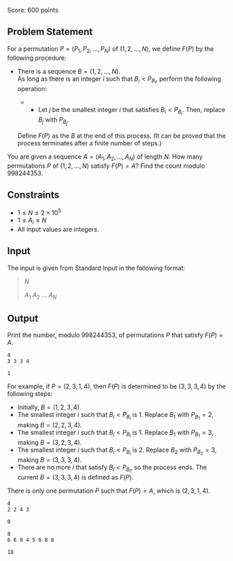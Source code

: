 Score: $600$ points

## Problem Statement

For a permutation $P = (P_1, P_2, \dots, P_N)$ of $(1, 2, \dots, N)$, we define $F(P)$ by the following procedure:

- There is a sequence $B = (1, 2, \dots, N)$.<br>
    As long as there is an integer $i$ such that $B_i \lt P_{B_i}$, perform the following operation:
    -   - Let $j$ be the smallest integer $i$ that satisfies $B_i \lt P_{B_i}$. Then, replace $B_j$ with $P_{B_j}$.

    Define $F(P)$ as the $B$ at the end of this process. (It can be proved that the process terminates after a finite number of steps.)

You are given a sequence $A = (A_1, A_2, \dots, A_N)$ of length $N$. How many permutations $P$ of $(1,2,\dots,N)$ satisfy $F(P) = A$? Find the count modulo $998244353$.

## Constraints

- $1 \leq N \leq 2 \times 10^5$
- $1 \leq A_i \leq N$
- All input values are integers.

## Input

The input is given from Standard Input in the following format:

> $N$
> 
> $A_1$ $A_2$ $\dots$ $A_N$

## Output

Print the number, modulo $998244353$, of permutations $P$ that satisfy $F(P) = A$.

```input1
4
3 3 3 4
```

```output1
1
```

For example, if $P = (2, 3, 1, 4)$, then $F(P)$ is determined to be $(3, 3, 3, 4)$ by the following steps:

- Initially, $B = (1, 2, 3, 4)$.
- The smallest integer $i$ such that $B_i \lt P_{B_i}$ is $1$. Replace $B_1$ with $P_{B_1} = 2$, making $B = (2, 2, 3, 4)$.
- The smallest integer $i$ such that $B_i \lt P_{B_i}$ is $1$. Replace $B_1$ with $P_{B_1} = 3$, making $B = (3, 2, 3, 4)$.
- The smallest integer $i$ such that $B_i \lt P_{B_i}$ is $2$. Replace $B_2$ with $P_{B_2} = 3$, making $B = (3, 3, 3, 4)$.
- There are no more $i$ that satisfy $B_i \lt P_{B_i}$, so the process ends. The current $B = (3, 3, 3, 4)$ is defined as $F(P)$.

There is only one permutation $P$ such that $F(P) = A$, which is $(2, 3, 1, 4)$.

```input2
4
2 2 4 3
```

```output2
0
```

```input3
8
6 6 8 4 5 6 8 8
```

```output3
18
```
